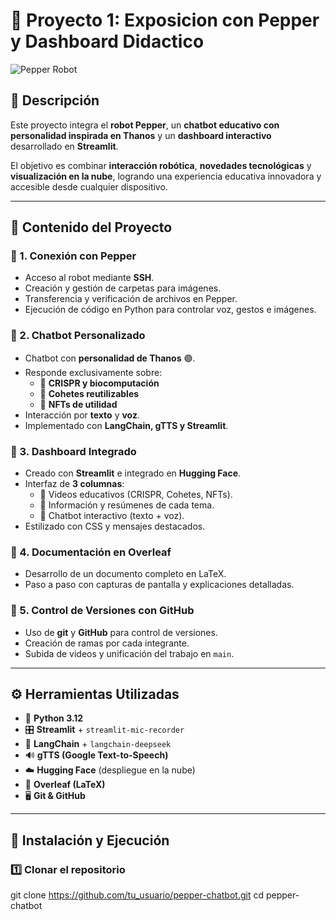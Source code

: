 # 🤖 Proyecto 1: Exposicion con Pepper y Dashboard Didactico

![Pepper Robot](https://upload.wikimedia.org/wikipedia/commons/1/1c/Pepper_robot.jpg)

## 📌 Descripción
Este proyecto integra el **robot Pepper**, un **chatbot educativo con personalidad inspirada en Thanos** y un **dashboard interactivo** desarrollado en **Streamlit**.  

El objetivo es combinar **interacción robótica**, **novedades tecnológicas** y **visualización en la nube**, logrando una experiencia educativa innovadora y accesible desde cualquier dispositivo.  

---

## 📝 Contenido del Proyecto

### 🔹 1. Conexión con Pepper
- Acceso al robot mediante **SSH**.  
- Creación y gestión de carpetas para imágenes.  
- Transferencia y verificación de archivos en Pepper.  
- Ejecución de código en Python para controlar voz, gestos e imágenes.  

### 🔹 2. Chatbot Personalizado
- Chatbot con **personalidad de Thanos** 🟣.  
- Responde exclusivamente sobre:
  - 🧬 **CRISPR y biocomputación**  
  - 🚀 **Cohetes reutilizables**  
  - 💠 **NFTs de utilidad**  
- Interacción por **texto** y **voz**.  
- Implementado con **LangChain, gTTS y Streamlit**.  

### 🔹 3. Dashboard Integrado
- Creado con **Streamlit** e integrado en **Hugging Face**.  
- Interfaz de **3 columnas**:
  - 🎥 Videos educativos (CRISPR, Cohetes, NFTs).  
  - 📑 Información y resúmenes de cada tema.  
  - 💬 Chatbot interactivo (texto + voz).  
- Estilizado con CSS y mensajes destacados.  

### 🔹 4. Documentación en Overleaf
- Desarrollo de un documento completo en LaTeX.  
- Paso a paso con capturas de pantalla y explicaciones detalladas.  

### 🔹 5. Control de Versiones con GitHub
- Uso de **git** y **GitHub** para control de versiones.  
- Creación de ramas por cada integrante.  
- Subida de videos y unificación del trabajo en `main`.  

---

## ⚙️ Herramientas Utilizadas
- 🐍 **Python 3.12**  
- 🎛 **Streamlit** + `streamlit-mic-recorder`  
- 🧩 **LangChain** + `langchain-deepseek`  
- 🔊 **gTTS (Google Text-to-Speech)**  
- ☁️ **Hugging Face** (despliegue en la nube)  
- 📝 **Overleaf (LaTeX)**  
- 🖥 **Git & GitHub**  

---

## 🚀 Instalación y Ejecución

### 1️⃣ Clonar el repositorio
git clone https://github.com/tu_usuario/pepper-chatbot.git
cd pepper-chatbot
